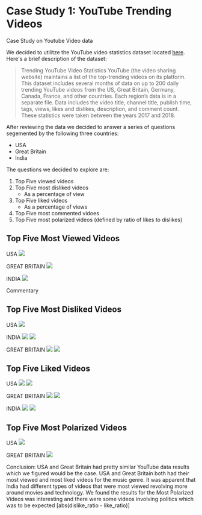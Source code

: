 # Case Study 1: YouTube Trending Videos

Case Study on Youtube Video data

We decided to utilitze the YouTube video statistics dataset located [here](https://www.kaggle.com/datasnaek/youtube-new). Here's a brief description of the dataset:

> Trending YouTube Video Statistics
> YouTube (the video sharing website) maintains a list of the top-trending videos on its platform. This dataset includes several months of data on up to 200 daily trending YouTube videos from the US, Great Britain, Germany, Canada, France, and other countries. Each region’s data is in a separate file. Data includes the video title, channel title, publish time, tags, views, likes and dislikes, description, and comment count. These statistics were taken between the years 2017 and 2018.
>

After reviewing the data we decided to answer a series of questions segemented by the following three countries:
- USA 
- Great Britain
- India

The questions we decided to explore are:

1. Top Five viewed videos
2. Top Five most disliked videos
    - As a percentage of view
3. Top Five liked videos
    - As a percentage of views
4. Top Five most commented vidoes
5. Top Five most polarized videos (defined by ratio of likes to dislikes)

## Top Five Most Viewed Videos 
USA
![](images/USA_TopFive_viewed.png)

GREAT BRITAIN
![](images/gb_top_5_viewed_(barh).png)

INDIA
![](new_images/most_viewed.png)

Commentary 

## Top Five Most Disliked Videos

USA
![](images/USA_Top5_Disliked_Ratio.png)

INDIA
![](new_images/most_disliked.png)
![](new_images/disliked_ratio.png)

GREAT BRITAIN
![](images/gb_top_5_dislikes_(barh).png)
![](images/gb_dislike_ratio(barh).png)

## Top Five Liked Videos
USA
![](images/USA_TopFive_Liked(new).png)
![](images/TopFiveLikedRatios.png)

GREAT BRITAIN
![](images/gb_top_5_liked_(barh).png)
![](gb_like_ratio(barh).png)

INDIA
![](new_images/most_liked(1).png)
![](new_images/like_ratio(1).png)

## Top Five Most Polarized Videos
USA
![](images/Top5MostPolarizing_USA.png)

GREAT BRITAIN
![](images/gb_polarization_(barh).png)


Conclusion: 
USA and Great Britain had pretty similar YouTube data results which we figured would be the case. USA and Great Britain both had their most viewed and most liked videos for the music genre. It was apparent that India had different types of videos that were most viewed revolving more around movies and technology. We found the results for the Most Polarized Videos was interesting and there were some videos involving politics which was to be expected [abs(dislike_ratio - like_ratio)]